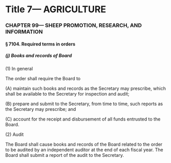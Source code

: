 
# Title 7— AGRICULTURE
### CHAPTER 99— SHEEP PROMOTION, RESEARCH, AND INFORMATION
#### § 7104. Required terms in orders
##### (j) Books and records of Board

(1) In general

The order shall require the Board to

(A) maintain such books and records as the Secretary may prescribe, which shall be available to the Secretary for inspection and audit;

(B) prepare and submit to the Secretary, from time to time, such reports as the Secretary may prescribe; and

(C) account for the receipt and disbursement of all funds entrusted to the Board.

(2) Audit

The Board shall cause books and records of the Board related to the order to be audited by an independent auditor at the end of each fiscal year. The Board shall submit a report of the audit to the Secretary.
